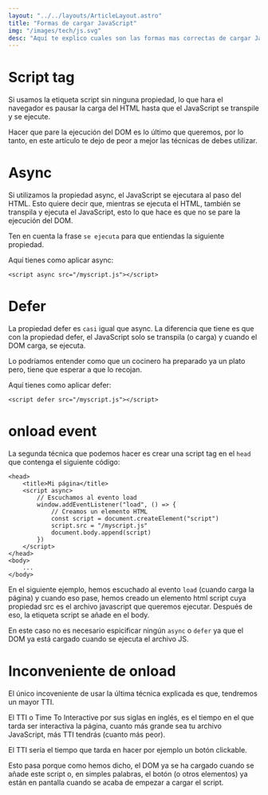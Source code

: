 ```yaml
---
layout: "../../layouts/ArticleLayout.astro"
title: "Formas de cargar JavaScript"
img: "/images/tech/js.svg"
desc: "Aquí te explico cuales son las formas mas correctas de cargar JavaScript en el cliente usando HTML."
---
```

# Script tag
Si usamos la etiqueta script sin ninguna propiedad, lo que hara el navegador es pausar la carga del HTML hasta que el JavaScript se transpile y se ejecute. 

Hacer que pare la ejecución del DOM es lo último que queremos, por lo tanto, en este artículo te dejo de peor a mejor las técnicas de debes utilizar.
# Async
Si utilizamos la propiedad async, el JavaScript se ejecutara al paso del HTML. Esto quiere decir que, mientras se ejecuta el HTML, también se transpila y ejecuta el JavaScript, esto lo que hace es que no se pare la ejecución del DOM. 

Ten en cuenta la frase `se ejecuta` para que entiendas la siguiente propiedad.

Aquí tienes como aplicar async:
```
<script async src="/myscript.js"></script>
```
# Defer
La propiedad defer es `casi` igual que async. La diferencia que tiene es que con la propiedad defer, el JavaScript solo se transpila (o carga) y cuando el DOM carga, se ejecuta. 

Lo podríamos entender como que un cocinero ha preparado ya un plato pero, tiene que esperar a que lo recojan.

Aquí tienes como aplicar defer:
```
<script defer src="/myscript.js"></script>
```
# onload event
La segunda técnica que podemos hacer es crear una script tag en el `head` que contenga el siguiente código:
```
<head>
    <title>Mi página</title>
    <script async>
        // Escuchamos al evento load
        window.addEventListener("load", () => {
            // Creamos un elemento HTML 
            const script = document.createElement("script")
            script.src = "/myscript.js"
            document.body.append(script)
        })
    </script>
</head>
<body>
    ...
</body>
```
En el siguiente ejemplo, hemos escuchado al evento `load` (cuando carga la página) y cuando eso pase, hemos creado un elemento html script cuya propiedad src es el archivo javascript que queremos ejecutar. Después de eso, la etiqueta script se añade en el body.

En este caso no es necesario espicificar ningún `async` o `defer` ya que el DOM ya está cargado cuando se ejecuta el archivo JS. 
# Inconveniente de onload
El único incoveniente de usar la última técnica explicada es que, tendremos un mayor TTI. 

El TTI o Time To Interactive por sus siglas en inglés, es el tiempo en el que tarda ser interactiva la página, cuanto más grande sea tu archivo JavaScript, más TTI tendrás (cuanto más peor).

El TTI sería el tiempo que tarda en hacer por ejemplo un botón clickable.

Esto pasa porque como hemos dicho, el DOM ya se ha cargado cuando se añade este script o, en simples palabras, el botón (o otros elementos) ya están en pantalla cuando se acaba de empezar a cargar el script. 
